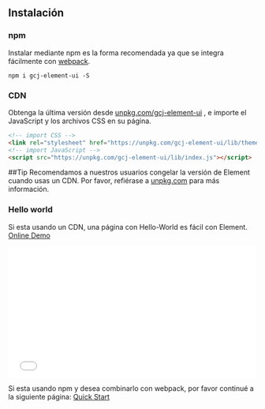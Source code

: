## Instalación

### npm

Instalar mediante npm es la forma recomendada ya que se integra fácilmente con [webpack](https://webpack.js.org/).

```shell
npm i gcj-element-ui -S
```

### CDN

Obtenga la última versión desde [unpkg.com/gcj-element-ui](https://unpkg.com/gcj-element-ui/) , e importe el JavaScript y los archivos CSS en su página.

```html
<!-- import CSS -->
<link rel="stylesheet" href="https://unpkg.com/gcj-element-ui/lib/theme-chalk/index.css">
<!-- import JavaScript -->
<script src="https://unpkg.com/gcj-element-ui/lib/index.js"></script>
```

##Tip
Recomendamos a nuestros usuarios congelar la versión de Element cuando usas un CDN. Por favor, refiérase a [unpkg.com](https://unpkg.com) para más información.

### Hello world

Si esta usando un CDN, una página con Hello-World es fácil con Element. [Online Demo](https://codepen.io/ziyoung/pen/rRKYpd)

<iframe height="265" style="width: 100%;" scrolling="no" title="Element demo" src="//codepen.io/ziyoung/embed/rRKYpd/?height=265&theme-id=light&default-tab=html,result" frameborder="no" allowtransparency="true" allowfullscreen="true">
  See the Pen <a href='https://codepen.io/ziyoung/pen/rRKYpd/'>Element demo</a> by hetech
  (<a href='https://codepen.io/ziyoung'>@ziyoung</a>) on <a href='https://codepen.io'>CodePen</a>.
</iframe>

Si esta usando npm y desea combinarlo con webpack, por favor continué a la siguiente página: [Quick Start](/#/es/component/quickstart)
